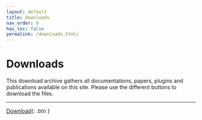 ```yaml
---
layout: default
title: Downloads
nav_order: 9
has_toc: false
permalink: /downloads.html/
---
```

# Downloads
This download archive gathers all documentations, papers, plugins and publications available on this site. Please use the different buttons to download the files.  
  
---
[Download](https://spesml.github.io/Downloads/lorem_ipsum.pdf){: .btn }
